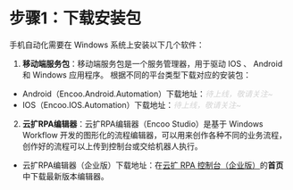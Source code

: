 # 步骤1：下载安装包
手机自动化需要在 Windows 系统上安装以下几个软件：

1. **移动端服务包**：移动端服务包是一个服务管理器，用于驱动 IOS 、 Android 和 Windows 应用程序。
    根据不同的平台类型下载对应的安装包：
- Android（Encoo.Android.Automation）下载地址：<font color="lightgrey">*待上线，敬请关注~*</font>
- IOS（Encoo.IOS.Automation）下载地址：<font color="lightgrey">*待上线，敬请关注~*</font>
2. **云扩RPA编辑器**：云扩RPA编辑器（Encoo Studio）是基于 Windows Workflow 开发的图形化的流程编辑器，可以用来创作各种不同的业务流程，创作好的流程可以上传到控制台或交给机器人执行。
- 云扩RPA编辑器（企业版）下载地址：在[云扩 RPA 控制台（企业版）](https://console.encoo.com/)的**首页**中下载最新版本编辑器。